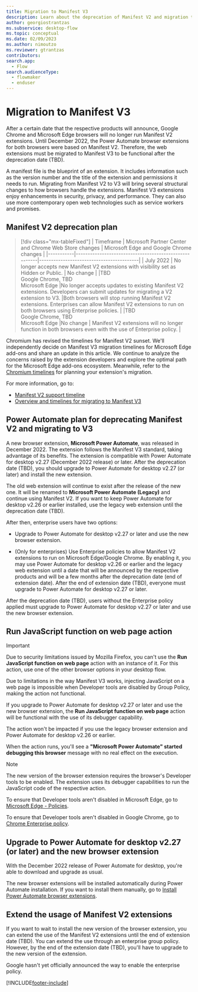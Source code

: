 ```yaml
---
title: Migration to Manifest V3 
description: Learn about the deprecation of Manifest V2 and migration to Manifest V3.
author: georgiostrantzas
ms.subservice: desktop-flow
ms.topic: conceptual
ms.date: 02/09/2023
ms.author: nimoutzo
ms.reviewer: gtrantzas
contributors:
search.app: 
  - Flow
search.audienceType: 
  - flowmaker
  - enduser
---
```


# Migration to Manifest V3

After a certain date that the respective products will announce, Google Chrome and Microsoft Edge browsers will no longer run Manifest V2 extensions. Until December 2022, the Power Automate browser extensions for both browsers were based on Manifest V2. Therefore, the web extensions must be migrated to Manifest V3 to be functional after the deprecation date (TBD).

A manifest file is the blueprint of an extension. It includes information such as the version number and the title of the extension and permissions it needs to run. Migrating from Manifest V2 to V3 will bring several structural changes to how browsers handle the extensions. Manifest V3 extensions enjoy enhancements in security, privacy, and performance. They can also use more contemporary open web technologies such as service workers and promises.

## Manifest V2 deprecation plan

> [!div class="mx-tableFixed"]
> | Timeframe | Microsoft Partner Center and Chrome Web Store changes | Microsoft Edge and Google Chrome changes |
> |-----------|-------------------------------------------------------|------------------------------------------|
> | July 2022 | No longer accepts new Manifest V2 extensions with visibility set as Hidden or Public. | No change |
> |TBD <br> Google Chrome, TBD <br> Microsoft Edge |No longer accepts updates to existing Manifest V2 extensions. Developers can submit updates for migrating a V2 extension to V3. |Both browsers will stop running Manifest V2 extensions. Enterprises can allow Manifest V2 extensions to run on both browsers using Enterprise policies. |
> |TBD <br> Google Chrome, TBD <br> Microsoft Edge |No change | Manifest V2 extensions will no longer function in both browsers even with the use of Enterprise policy. |

Chromium has revised the timelines for Manifest V2 sunset. We'll independently decide on Manifest V3 migration timelines for Microsoft Edge add-ons and share an update in this article. We continue to analyze the concerns raised by the extension developers and explore the optimal path for the Microsoft Edge add-ons ecosystem. Meanwhile, refer to the [Chromium timelines](https://developer.chrome.com/docs/extensions/mv3/mv2-sunset) for planning your extension's migration.

For more information, go to:

- [Manifest V2 support timeline](https://developer.chrome.com/docs/extensions/mv3/mv2-sunset/)
- [Overview and timelines for migrating to Manifest V3](/microsoft-edge/extensions-chromium/developer-guide/manifest-v3)

## Power Automate plan for deprecating Manifest V2 and migrating to V3

A new browser extension, **Microsoft Power Automate**, was released in December 2022. The extension follows the Manifest V3 standard, taking advantage of its benefits. The extension is compatible with Power Automate for desktop v2.27 (December 2022 release) or later. After the deprecation date (TBD), you should upgrade to Power Automate for desktop v2.27 (or later) and install the new extension.

The old web extension will continue to exist after the release of the new one. It will be renamed to **Microsoft Power Automate (Legacy)** and continue using Manifest V2. If you want to keep Power Automate for desktop v2.26 or earlier installed, use the legacy web extension until the deprecation date (TBD).  

After then, enterprise users have two options:

- Upgrade to Power Automate for desktop v2.27 or later and use the new browser extension.

- (Only for enterprises) Use Enterprise policies to allow Manifest V2 extensions to run on Microsoft Edge/Google Chrome. By enabling it, you may use Power Automate for desktop v2.26 or earlier and the legacy web extension until a date that will be announced by the respective products and will be a few months after the deprecation date (end of extension date). After the end of extension date (TBD), everyone must upgrade to Power Automate for desktop v2.27 or later.

After the deprecation date (TBD), users without the Enterprise policy applied must upgrade to Power Automate for desktop v2.27 or later and use the new browser extension.

## Run JavaScript function on web page action

> [!IMPORTANT]
> Due to security limitations issued by Mozilla Firefox, you can't use the **Run JavaScript function on web page** action with an instance of it. For this action, use one of the other browser options in your desktop flow.

Due to limitations in the way Manifest V3 works, injecting JavaScript on a web page is impossible when Developer tools are disabled by Group Policy, making the action not functional.

If you upgrade to Power Automate for desktop v2.27 or later and use the new browser extension, the **Run JavaScript function on web page** action will be functional with the use of its debugger capability.

The action won't be impacted if you use the legacy browser extension and Power Automate for desktop v2.26 or earlier.

When the action runs, you'll see a **"Microsoft Power Automate" started debugging this browser** message with no real effect on the execution.

> [!NOTE]
> The new version of the browser extension requires the browser's Developer tools to be enabled. The extension uses its debugger capabilities to run the JavaScript code of the respective action.

To ensure that Developer tools aren't disabled in Microsoft Edge, go to [Microsoft Edge - Policies](/deployedge/microsoft-edge-policies#developertoolsavailability).

To ensure that Developer tools aren't disabled in Google Chrome, go to [Chrome Enterprise policy](https://chromeenterprise.google/policies/#DeveloperToolsAvailability).

## Upgrade to Power Automate for desktop v2.27 (or later) and the new browser extension

With the December 2022 release of Power Automate for desktop, you're able to download and upgrade as usual.

The new browser extensions will be installed automatically during Power Automate installation. If you want to install them manually, go to [Install Power Automate browser extensions](install-browser-extensions.md).

## Extend the usage of Manifest V2 extensions

If you want to wait to install the new version of the browser extension, you can extend the use of the Manifest V2 extensions until the end of extension date (TBD). You can extend the use through an enterprise group policy. However, by the end of the extension date (TBD), you'll have to upgrade to the new version of the extension.

Google hasn't yet officially announced the way to enable the enterprise policy.

[!INCLUDE[footer-include](../includes/footer-banner.md)]
